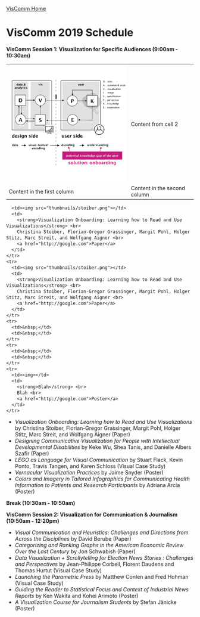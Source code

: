 [VisComm Home](/)

# VisComm 2019 Schedule

**VisComm Session 1: Visualization for Specific Audiences (9:00am - 10:30am)**

|              |               |
| ------------ | ------------- |
| ![](thumbnails/stoiber.png) | Content from cell 2 |
| Content in the first column | Content in the second column |

      <td><img src="thumbnails/stoiber.png"></td>
      <td>
        <strong>Visualization Onboarding: Learning how to Read and Use Visualizations</strong> <br> 
        Christina Stoiber, Florian-Gregor Grassinger, Margit Pohl, Holger Stitz, Marc Streit, and Wolfgang Aigner <br> 
        <a href="http://google.com">Paper</a>
      </td>
    </tr>
    <tr>
      <td><img src="thumbnails/stoiber.png"></td>
      <td>
        <strong>Visualization Onboarding: Learning how to Read and Use Visualizations</strong> <br> 
        Christina Stoiber, Florian-Gregor Grassinger, Margit Pohl, Holger Stitz, Marc Streit, and Wolfgang Aigner <br> 
        <a href="http://google.com">Paper</a>
      </td>
    </tr>
    <tr>
      <td>&nbsp;</td>
      <td>&nbsp;</td>
    </tr>
    <tr>
      <td>&nbsp;</td>
      <td>&nbsp;</td>
    </tr>
    <tr>
      <td><img></td>
      <td>
        <strong>Blah</strong> <br> 
        Blah <br> 
        <a href="http://google.com">Poster</a>
      </td>
    </tr>
  </tbody>
</table>

- *Visualization Onboarding: Learning how to Read and Use Visualizations* by Christina Stoiber, Florian-Gregor Grassinger, Margit Pohl, Holger Stitz, Marc Streit, and Wolfgang Aigner (Paper)
- *Designing Communicative Visualization for People with Intellectual Developmental Disabilities* by Keke Wu, Shea Tanis, and Danielle Albers Szafir (Paper)
- *LEGO as Language for Visual Communication* by Stuart Flack, Kevin Ponto, Travis Tangen, and Karen Schloss (Visual Case Study)
- *Vernacular Visualization Practices* by Jaime Snyder (Poster)
- *Colors and Imagery in Tailored Infographics for Communicating Health Information to Patients and Research Participants* by Adriana Arcia (Poster)

**Break (10:30am - 10:50am)**

**VisComm Session 2: Visualization for Communication & Journalism  (10:50am - 12:20pm)**

- *Visual Communication and Heuristics: Challenges and Directions from Across the Disciplines* by David Berube (Paper)
- *Categorizing and Ranking Graphs in the American Economic Review Over the Last Century* by Jon Schwabish (Paper)
- *Data Visualization + Scrollytelling for Election News Stories : Challenges and Perspectives* by Jean-Philippe Corbeil, Florent Daudens and Thomas Hurtut (Visual Case Study)
- *Launching the Parametric Press* by Matthew Conlen and Fred Hohman (Visual Case Study)
- *Guiding the Reader to Statistical Focus and Context of Industrial News Reports* by Ken Wakita and Kohei Arimoto (Poster)
- *A Visualization Course for Journalism Students* by Stefan Jänicke (Poster)
